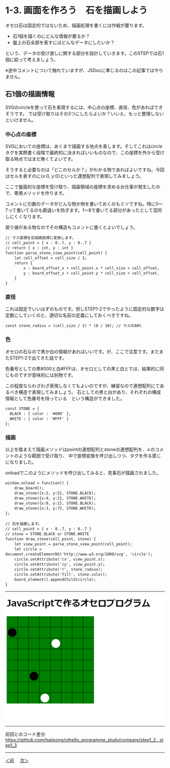 # 1-3. 画面を作ろう　石を描画しよう

オセロ石は固定的ではないため、描画処理を書くには作戦が要ります。

* 石1個を描くのにどんな情報が要るか？
* 盤上の石全部を表すにはどんなデータにしたいか？

という、データの受け渡しに関する部分を設計していきます。このSTEPでは石1個に絞って考えましょう。

※途中コメントについて触れていますが、JSDocに準じるのはこの記事ではやりません。

## 石1個の描画情報

SVGのcircleを使って石を表現するには、中心点の座標、直径、色があればできそうです。
では受け取りはその3つにしたらよいか？いいえ、もっと整理しないといけません。

### 中心点の座標

SVGにおいての座標は、あくまで描画する地点を表します。そしてこれはcircleタグを実際書く段階で最終的に決まればいいものなので、この座標を外から受け取る時点ではまだ無くてよいです。

そうすると必要なのは「どこのセルか？」がわかる物であればよいですね。今回はセルを表すのに{x:0, y:0}といった連想配列で表現してみましょう。

ここで盤面的な座標を受け取り、描画領域の座標を求めるお仕事が発生したので、専用メソッドを作ります。

コメントに引数のデータがどんな物か例を書いておくのもミソですね。特に0～7って書いてるのも勘違いを防ぎます。1～8で書いてる部分があったとして混同しにくくなります。

戻り値がある物なのでその構造もコメントに書くとよいでしょう。
```
// マス座標を石描画座標に変換します。
// cell_point = { x : 0..7, y : 0..7 }
// return { x : int, y : int }
function parse_stone_view_point(cell_point) {
    let cell_offset = cell_size / 2;
    return {
        x : board_offset_x + cell_point.x * cell_size + cell_offset,
        y : board_offset_x + cell_point.y * cell_size + cell_offset,
    }
}
```

### 直径

これは固定でいいはずのものです。但しSTEP1-2でやったように固定的な数字は定数にしていくのと、適切な名前の定義にしておくべきですね。

```
const stone_radius = (cell_size / 2) * (8 / 10); // マスの80%
```
### 色

オセロの石なので黒か白の情報があればいいです。が、ここで注意です。またまたSTEP1-2で出てきた話です。

色番号としての黒#000と白#FFFは、オセロとしての黒と白とでは、結果的に同じものですが意味的には別物です。

この程度ならわざわざ表現しなくてもよいのですが、練習なので連想配列にてあるべき構造で表現してみましょう。
石としての黒と白があり、それぞれの構成情報として色番号を持っている　という構造ができました。
```
const STONE = {
  BLACK : { color : '#000' },
  WHITE : { color : '#FFF' }
};
```

### 描画

以上を踏まえて描画メソッドはpointの連想配列とstoneの連想配列を、↓のコメントのような範囲で受け取り、
中で座標変換を呼び出しつつ、タグを作る感じになりました。

onloadでこのようにメソッドを呼び出してみると、見事石が描画されました。
```
window.onload = function() {
    draw_board();
    draw_stone({x:2, y:5}, STONE.BLACK);
    draw_stone({x:4, y:2}, STONE.WHITE);
    draw_stone({x:0, y:1}, STONE.BLACK);
    draw_stone({x:3, y:7}, STONE.WHITE);
};

// 石を描画します。
// cell_point = { x : 0..7, y : 0..7 }
// stone = STONE.BLACK or STONE.WHITE
function draw_stone(cell_point, stone) {
    let view_point = parse_stone_view_point(cell_point);
    let circle = document.createElementNS('http://www.w3.org/2000/svg', 'circle');
    circle.setAttribute('cx', view_point.x);
    circle.setAttribute('cy', view_point.y);
    circle.setAttribute('r', stone_radius);
    circle.setAttribute('fill', stone.color);
    board_element().appendChild(circle);
}
```
- - -
![step1-3](./images/step1-3.png)
- - -
前回とのコード差分
https://github.com/hajipong/othello_programme_study/compare/step1_2...step1_3
- - -

[＜前](https://github.com/hajipong/othello_programme_study/tree/step1_2)　
[次＞](https://github.com/hajipong/othello_programme_study/tree/step1_4)
